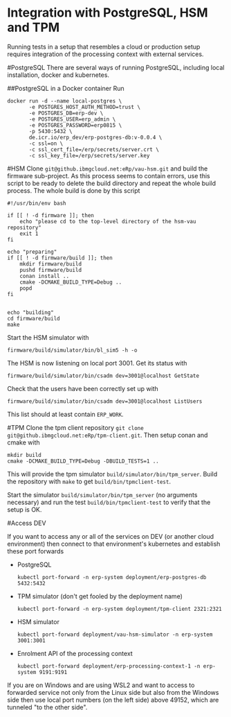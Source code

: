 # Integration with PostgreSQL, HSM and TPM
Running tests in a setup that resembles a cloud or production setup requires integration of the 
processing context with external services. 

#PostgreSQL
There are several ways of running PostgreSQL, including local installation, docker and kubernetes.

##PostgreSQL in a Docker container
Run
```
docker run -d --name local-postgres \
       -e POSTGRES_HOST_AUTH_METHOD=trust \
       -e POSTGRES_DB=erp-dev \
       -e POSTGRES_USER=erp_admin \
       -e POSTGRES_PASSWORD=erp0815 \
       -p 5430:5432 \
       de.icr.io/erp_dev/erp-postgres-db:v-0.0.4 \
       -c ssl=on \
       -c ssl_cert_file=/erp/secrets/server.crt \
       -c ssl_key_file=/erp/secrets/server.key
```

#HSM
Clone `git@github.ibmgcloud.net:eRp/vau-hsm.git` and build the firmware sub-project. As this process seems
to contain errors, use this script to be ready to delete the build directory and repeat the whole build process.
The whole build is done by this script
```
#!/usr/bin/env bash

if [[ ! -d firmware ]]; then
    echo "please cd to the top-level directory of the hsm-vau repository"
    exit 1
fi

echo "preparing"
if [[ ! -d firmware/build ]]; then
    mkdir firmware/build
    pushd firmware/build
    conan install ..
    cmake -DCMAKE_BUILD_TYPE=Debug ..
    popd
fi


echo "building"
cd firmware/build
make
```
Start the HSM simulator with 
```
firmware/build/simulator/bin/bl_sim5 -h -o
```
The HSM is now listening on local port 3001. Get its status with
```
firmware/build/simulator/bin/csadm dev=3001@localhost GetState
```
Check that the users have been correctly set up with
```
firmware/build/simulator/bin/csadm dev=3001@localhost ListUsers
```
This list should at least contain `ERP_WORK`.

#TPM
Clone the tpm client repository `git clone git@github.ibmgcloud.net:eRp/tpm-client.git`. Then setup conan and cmake with
```
mkdir build
cmake -DCMAKE_BUILD_TYPE=Debug -DBUILD_TESTS=1 ..
```
This will provide the tpm simulator `build/simulator/bin/tpm_server`.
Build the repository with `make` to get `build/bin/tpmclient-test`.

Start the simulator `build/simulator/bin/tpm_server` (no arguments necessary) and run the test `build/bin/tpmclient-test` 
to verify that the setup is OK.

#Access DEV

If you want to access any or all of the services on DEV (or another cloud environment) then connect to that
environment's kubernetes and establish these port forwards
- PostgreSQL
    ```
    kubectl port-forward -n erp-system deployment/erp-postgres-db 5432:5432
- TPM simulator (don't get fooled by the deployment name)
    ```
    kubectl port-forward -n erp-system deployment/tpm-client 2321:2321
    ```
- HSM simulator
    ```
    kubectl port-forward deployment/vau-hsm-simulator -n erp-system 3001:3001
    ```
- Enrolment API of the processing context
    ```
    kubectl port-forward deployment/erp-processing-context-1 -n erp-system 9191:9191
    ```
 
If you are on Windows and are using WSL2 and want to access to forwarded service not only from the Linux side
but also from the Windows side then use local port numbers (on the left side) above 49152, which are tunneled 
"to the other side".
